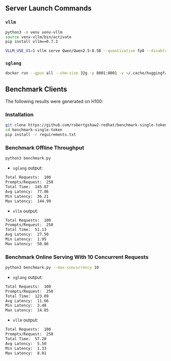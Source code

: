 ## Server Launch Commands

### `vllm`

```bash
python3 -m venv venv-vllm
source venv-vllm/bin/activate
pip install vllm==0.7.3

VLLM_USE_V1=1 vllm serve Qwen/Qwen2.5-0.5B --quantization fp8 --disable-log-requests
```

### `sglang`

```bash
docker run --gpus all --shm-size 32g -p 8001:8001 -v ~/.cache/huggingface:/root/.cache/huggingface --env "HF_TOKEN=$HF_TOKEN" --ipc=host lmsysorg/sglang:latest python3 -m sglang.launch_server --model-path Qwen/Qwen2.5-0.5B --tp-size 1 --dp-size 1 --disable-cuda-graph --quantization fp8 --enable-torch-compile --sampling-backend flashinfer --attention-backend flashinfer --port 8001
```

## Benchmark Clients

The following results were generated on H100:

### Installation

```bash
git clone https://github.com/robertgshaw2-redhat/benchmark-single-token.git
cd benchmark-single-token
pip install -r requirements.txt
```

### Benchmark Offline Throughput

```bash
python3 benchmark.py
```

- `sglang` output:

```bash
Total Requests:  100
Prompts/Request:  250
Total Time:  145.07
Avg Latency:  77.86
Min Latency:  36.21
Max Latency:  144.99
```

- `vllm` output:

```bash
Total Requests:  100
Prompts/Request:  250
Total Time:  51.13
Avg Latency:  27.50
Min Latency:  1.95
Max Latency:  50.86
```

### Benchmark Online Serving With 10 Concurrent Requests

```bash
python3 benchmark.py --max-concurrency 10
```

- `sglang` output:

```bash
Total Requests:  100
Prompts/Request:  250
Total Time:  123.09
Avg Latency:  11.66
Min Latency:  3.48
Max Latency:  14.85
```

- `vllm` output:

```bash
Total Requests:  100
Prompts/Request:  250
Total Time:  57.20
Avg Latency:  5.50
Min Latency:  1.33
Max Latency:  8.01
```
